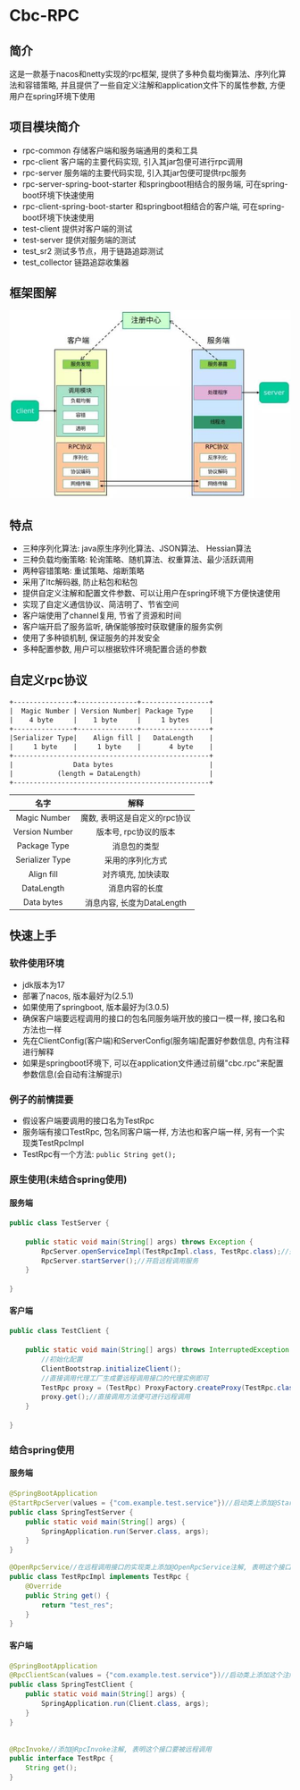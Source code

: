 # Cbc-RPC

## 简介

这是一款基于nacos和netty实现的rpc框架, 提供了多种负载均衡算法、序列化算法和容错策略, 并且提供了一些自定义注解和application文件下的属性参数, 方便用户在spring环境下使用

## 项目模块简介

- rpc-common  存储客户端和服务端通用的类和工具
- rpc-client  客户端的主要代码实现, 引入其jar包便可进行rpc调用
- rpc-server  服务端的主要代码实现, 引入其jar包便可提供rpc服务
- rpc-server-spring-boot-starter 和springboot相结合的服务端, 可在spring-boot环境下快速使用
- rpc-client-spring-boot-starter 和springboot相结合的客户端, 可在spring-boot环境下快速使用
- test-client 提供对客户端的测试
- test-server 提供对服务端的测试
- test_sr2  测试多节点，用于链路追踪测试
- test_collector 链路追踪收集器

## 框架图解

![架构图](./img/RPC框架思路.jpeg)

## 特点
- 三种序列化算法: java原生序列化算法、JSON算法、 Hessian算法
- 三种负载均衡策略: 轮询策略、随机算法、权重算法、最少活跃调用
- 两种容错策略: 重试策略、熔断策略
- 采用了ltc解码器, 防止粘包和粘包
- 提供自定义注解和配置文件参数、可以让用户在spring环境下方便快速使用
- 实现了自定义通信协议、简洁明了、节省空间
- 客户端使用了channel复用, 节省了资源和时间
- 客户端开启了服务监听, 确保能够按时获取健康的服务实例
- 使用了多种锁机制, 保证服务的并发安全
- 多种配置参数, 用户可以根据软件环境配置合适的参数

## 自定义rpc协议
```
+---------------+---------------+-----------------+
|  Magic Number | Version Number| Package Type    | 
|    4 byte     |    1 byte     |     1 bytes     | 
+---------------+---------------+-----------------+
|Serializer Type|    Align fill |   DataLength    |     
|     1 byte    |     1 byte    |       4 byte    |                     
+-------------------------------------------------+   
|               Data bytes                        |  
|           (length = DataLength)                 |  
+-------------------------------------------------+                                               
```
|       名字        |         解释          |
|:---------------:|:-------------------:|                         
|  Magic Number   |  魔数, 表明这是自定义的rpc协议  |
| Version Number  |    版本号, rpc协议的版本    |  
|  Package Type   |       消息包的类型        |
 | Serializer Type |      采用的序列化方式       |
  |   Align fill    |     对齐填充, 加快读取      | 
  |   DataLength    |       消息内容的长度       |
|   Data bytes    | 消息内容, 长度为DataLength |  

## 快速上手

### 软件使用环境
- jdk版本为17
- 部署了nacos, 版本最好为(2.5.1)
- 如果使用了springboot, 版本最好为(3.0.5)
- 确保客户端要远程调用的接口的包名同服务端开放的接口一模一样, 接口名和方法也一样
- 先在ClientConfig(客户端)和ServerConfig(服务端)配置好参数信息, 内有注释进行解释
- 如果是springboot环境下, 可以在application文件通过前缀"cbc.rpc"来配置参数信息(会自动有注解提示)

### 例子的前情提要
- 假设客户端要调用的接口名为TestRpc
- 服务端有接口TestRpc, 包名同客户端一样, 方法也和客户端一样, 另有一个实现类TestRpcImpl
- TestRpc有一个方法: ```public String get();```

### 原生使用(未结合spring使用)

#### 服务端

```java
public class TestServer {

    public static void main(String[] args) throws Exception {
        RpcServer.openServiceImpl(TestRpcImpl.class, TestRpc.class);//开放远程调用接口的实现类
        RpcServer.startServer();//开启远程调用服务
    }
    
}
```

#### 客户端

```java
public class TestClient {

    public static void main(String[] args) throws InterruptedException {
        //初始化配置
        ClientBootstrap.initializeClient();
        //直接调用代理工厂生成要远程调用接口的代理实例即可
        TestRpc proxy = (TestRpc) ProxyFactory.createProxy(TestRpc.class);
        proxy.get();//直接调用方法便可进行远程调用
    }

}
```

### 结合spring使用

#### 服务端

```java
@SpringBootApplication
@StartRpcServer(values = {"com.example.test.service"})//启动类上添加@StartRpcServer注解, 指明远程调用接口所在的包
public class SpringTestServer {
    public static void main(String[] args) {
        SpringApplication.run(Server.class, args);
    }
}
```

```java
@OpenRpcService//在远程调用接口的实现类上添加@OpenRpcService注解, 表明这个接口可以被远程调用
public class TestRpcImpl implements TestRpc {
    @Override
    public String get() {
        return "test_res";
    }
}
```

#### 客户端

```java
@SpringBootApplication
@RpcClientScan(values = {"com.example.test.service"})//启动类上添加这个注解,并指明接口所在的包
public class SpringTestClient {
    public static void main(String[] args) {
        SpringApplication.run(Client.class, args);
    }
}
```

```java

@RpcInvoke//添加@RpcInvoke注解, 表明这个接口要被远程调用
public interface TestRpc {
    String get();
}

```

